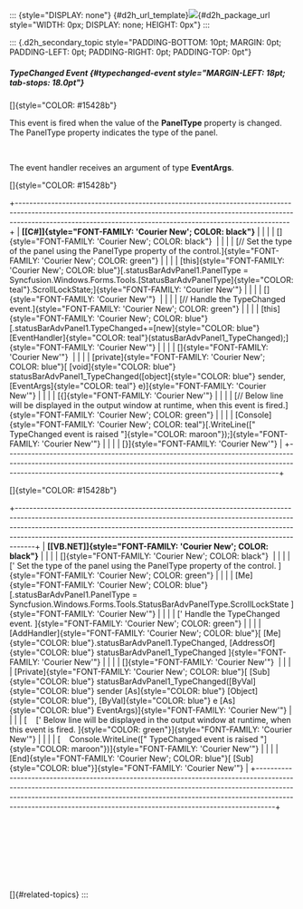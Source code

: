 ::: {style="DISPLAY: none"}
[](ms-xhelp:///?Id=d2h_url_template){#d2h_url_template}![](!package_url!){#d2h_package_url style="WIDTH: 0px; DISPLAY: none; HEIGHT: 0px"}
:::

::: {.d2h_secondary_topic style="PADDING-BOTTOM: 10pt; MARGIN: 0pt; PADDING-LEFT: 0pt; PADDING-RIGHT: 0pt; PADDING-TOP: 0pt"}
##### TypeChanged Event {#typechanged-event style="MARGIN-LEFT: 18pt; tab-stops: 18.0pt"}

[]{style="COLOR: #15428b"} 

This event is fired when the value of the **PanelType** property is changed. The PanelType property indicates the type of the panel.

 

The event handler receives an argument of type **EventArgs**.

[]{style="COLOR: #15428b"} 

+---------------------------------------------------------------------------------------------------------------------------------------------------------------------------------------------------------------------------------------+
| **[\[C#\]]{style="FONT-FAMILY: 'Courier New'; COLOR: black"}**                                                                                                                                                                        |
|                                                                                                                                                                                                                                       |
| []{style="FONT-FAMILY: 'Courier New'; COLOR: black"}                                                                                                                                                                                  |
|                                                                                                                                                                                                                                       |
| [// Set the type of the panel using the PanelType property of the control.]{style="FONT-FAMILY: 'Courier New'; COLOR: green"}                                                                                                         |
|                                                                                                                                                                                                                                       |
| [this]{style="FONT-FAMILY: 'Courier New'; COLOR: blue"}[.statusBarAdvPanel1.PanelType = Syncfusion.Windows.Forms.Tools.[StatusBarAdvPanelType]{style="COLOR: teal"}.ScrollLockState;]{style="FONT-FAMILY: 'Courier New'"}             |
|                                                                                                                                                                                                                                       |
| []{style="FONT-FAMILY: 'Courier New'"}                                                                                                                                                                                                |
|                                                                                                                                                                                                                                       |
| [// Handle the TypeChanged event.]{style="FONT-FAMILY: 'Courier New'; COLOR: green"}                                                                                                                                                  |
|                                                                                                                                                                                                                                       |
| [this]{style="FONT-FAMILY: 'Courier New'; COLOR: blue"}[.statusBarAdvPanel1.TypeChanged+=[new]{style="COLOR: blue"} [EventHandler]{style="COLOR: teal"}(statusBarAdvPanel1_TypeChanged);]{style="FONT-FAMILY: 'Courier New'"}         |
|                                                                                                                                                                                                                                       |
| []{style="FONT-FAMILY: 'Courier New'"}                                                                                                                                                                                                |
|                                                                                                                                                                                                                                       |
| [private]{style="FONT-FAMILY: 'Courier New'; COLOR: blue"}[ [void]{style="COLOR: blue"} statusBarAdvPanel1_TypeChanged([object]{style="COLOR: blue"} sender, [EventArgs]{style="COLOR: teal"} e)]{style="FONT-FAMILY: 'Courier New'"} |
|                                                                                                                                                                                                                                       |
| [{]{style="FONT-FAMILY: 'Courier New'"}                                                                                                                                                                                               |
|                                                                                                                                                                                                                                       |
| [// Below line will be displayed in the output window at runtime, when this event is fired.]{style="FONT-FAMILY: 'Courier New'; COLOR: green"}                                                                                        |
|                                                                                                                                                                                                                                       |
| [Console]{style="FONT-FAMILY: 'Courier New'; COLOR: teal"}[.WriteLine([\" TypeChanged event is raised \"]{style="COLOR: maroon"});]{style="FONT-FAMILY: 'Courier New'"}                                                               |
|                                                                                                                                                                                                                                       |
| [}]{style="FONT-FAMILY: 'Courier New'"}                                                                                                                                                                                               |
+---------------------------------------------------------------------------------------------------------------------------------------------------------------------------------------------------------------------------------------+

[]{style="COLOR: #15428b"} 

+-----------------------------------------------------------------------------------------------------------------------------------------------------------------------------------------------------------------------------------------------------------------------------------------------------------------------------+
| **[\[VB.NET\]]{style="FONT-FAMILY: 'Courier New'; COLOR: black"}**                                                                                                                                                                                                                                                          |
|                                                                                                                                                                                                                                                                                                                             |
| []{style="FONT-FAMILY: 'Courier New'; COLOR: black"}                                                                                                                                                                                                                                                                        |
|                                                                                                                                                                                                                                                                                                                             |
| [\' Set the type of the panel using the PanelType property of the control. ]{style="FONT-FAMILY: 'Courier New'; COLOR: green"}                                                                                                                                                                                              |
|                                                                                                                                                                                                                                                                                                                             |
| [Me]{style="FONT-FAMILY: 'Courier New'; COLOR: blue"}[.statusBarAdvPanel1.PanelType = Syncfusion.Windows.Forms.Tools.StatusBarAdvPanelType.ScrollLockState ]{style="FONT-FAMILY: 'Courier New'"}                                                                                                                            |
|                                                                                                                                                                                                                                                                                                                             |
| [\' Handle the TypeChanged event. ]{style="FONT-FAMILY: 'Courier New'; COLOR: green"}                                                                                                                                                                                                                                       |
|                                                                                                                                                                                                                                                                                                                             |
| [AddHandler]{style="FONT-FAMILY: 'Courier New'; COLOR: blue"}[ [Me]{style="COLOR: blue"}.statusBarAdvPanel1.TypeChanged, [AddressOf]{style="COLOR: blue"} statusBarAdvPanel1_TypeChanged ]{style="FONT-FAMILY: 'Courier New'"}                                                                                              |
|                                                                                                                                                                                                                                                                                                                             |
| []{style="FONT-FAMILY: 'Courier New'"}                                                                                                                                                                                                                                                                                      |
|                                                                                                                                                                                                                                                                                                                             |
| [Private]{style="FONT-FAMILY: 'Courier New'; COLOR: blue"}[ [Sub]{style="COLOR: blue"} statusBarAdvPanel1_TypeChanged([ByVal]{style="COLOR: blue"} sender [As]{style="COLOR: blue"} [Object]{style="COLOR: blue"}, [ByVal]{style="COLOR: blue"} e [As]{style="COLOR: blue"} EventArgs)]{style="FONT-FAMILY: 'Courier New'"} |
|                                                                                                                                                                                                                                                                                                                             |
| [    [\' Below line will be displayed in the output window at runtime, when this event is fired. ]{style="COLOR: green"}]{style="FONT-FAMILY: 'Courier New'"}                                                                                                                                                               |
|                                                                                                                                                                                                                                                                                                                             |
| [    Console.WriteLine([\" TypeChanged event is raised \"]{style="COLOR: maroon"})]{style="FONT-FAMILY: 'Courier New'"}                                                                                                                                                                                                     |
|                                                                                                                                                                                                                                                                                                                             |
| [End]{style="FONT-FAMILY: 'Courier New'; COLOR: blue"}[ [Sub]{style="COLOR: blue"}]{style="FONT-FAMILY: 'Courier New'"}                                                                                                                                                                                                     |
+-----------------------------------------------------------------------------------------------------------------------------------------------------------------------------------------------------------------------------------------------------------------------------------------------------------------------------+

 

 

 

 

[]{#related-topics}
:::
